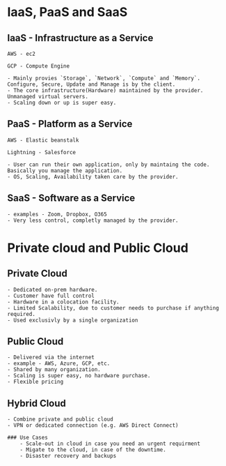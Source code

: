 # IaaS, PaaS and SaaS

## IaaS - Infrastructure as a Service

	AWS - ec2
	
	GCP - Compute Engine

	- Mainly provies `Storage`, `Network`, `Compute` and `Memory`. Configure, Secure, Update and Manage is by the client.
	- The core infrastructure(Hardware) maintained by the provider. Unmanaged virtual servers.
	- Scaling down or up is super easy.

## PaaS - Platform as a Service

	AWS - Elastic beanstalk

	Lightning - Salesforce

	- User can run their own application, only by maintaing the code. Basically you manage the application.
	- OS, Scaling, Availability taken care by the provider.

## SaaS - Software as a Service

	- examples - Zoom, Dropbox, O365
	- Very less control, completly managed by the provider.


# Private cloud and Public Cloud

## Private Cloud

	- Dedicated on-prem hardware. 
	- Customer have full control
	- Hardware in a colocation facility.
	- Limited Scalability, due to customer needs to purchase if anything required.
	- Used exclusivly by a single organization

## Public Cloud

	- Delivered via the internet
	- example - AWS, Azure, GCP, etc.
	- Shared by many organization.
	- Scaling is super easy, no hardware purchase.
	- Flexible pricing
	
## Hybrid Cloud

	- Combine private and public cloud
	- VPN or dedicated connection (e.g. AWS Direct Connect)

	### Use Cases
		- Scale-out in cloud in case you need an urgent requirment
		- Migate to the cloud, in case of the downtime.
		- Disaster recovery and backups